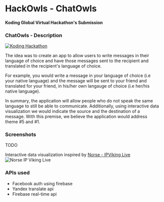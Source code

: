 # HackOwls - ChatOwls
#### Koding Global Virtual Hackathon's Submission

### ChatOwls - Description

[![Koding Hackathon](images/badge.png?raw=true "Koding Hackathon")](https://koding.com/Hackathon)

The idea was to create an app to allow users to write messages in their language of choice and have those messages sent to the recipient and translated in the recipient's language of choice. 

For example, you would write a message in your language of choice (i.e your native language) and the message will be sent to your friend and translated for your friend, in his/her own langauge of choice (i.e her/his native language).

In summary, the application will allow people who do not speak the same language to still be able to communicate. 
Additionally, using interactive data visualization we would indicate the source and the destination of a message. 
With this premise, we believe the application would address theme #5 and #1.

### Screenshots
TODO

Interactive data visualization inspired by [Norse - IPViking Live](http://map.ipviking.com/)
![Norse IP Viking Live](http://s3.amazonaws.com/awesome_screenshot/6688399?AWSAccessKeyId=0R7FMW7AXRVCYMAPTPR2&Expires=1417875787&Signature=4%2FcZrS8H6ShpX3mc3CuWWv4%2Fhzg%3D "Norse IP Viking Live")

### APIs used
- Facebook auth using firebase
- Yandex translate api
- Firebase real-time api
